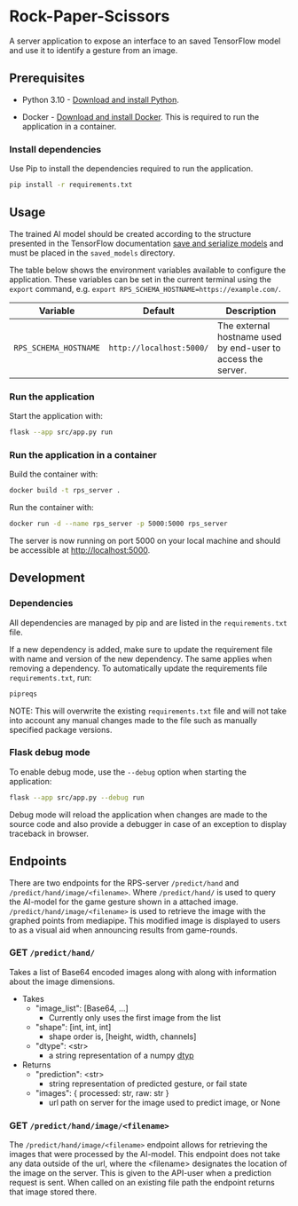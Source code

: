 # Rock-Paper-Scissors

A server application to expose an interface to an saved TensorFlow model and use it to identify a gesture from an image.

## Prerequisites

- Python 3.10 - [Download and install Python](https://www.python.org/downloads/).

- Docker - [Download and install Docker](https://docs.docker.com/get-docker/). This is required to run the application in a container.

### Install dependencies

Use Pip to install the dependencies required to run the application.

```bash
pip install -r requirements.txt
```

## Usage

The trained AI model should be created according to the structure presented in the TensorFlow documentation [save and serialize models](https://www.tensorflow.org/guide/keras/save_and_serialize#savedmodel_format) and must be placed in the `saved_models` directory.

The table below shows the environment variables available to configure the application. These variables can be set in the current terminal using the `export` command, e.g. `export RPS_SCHEMA_HOSTNAME=https://example.com/`.

| Variable              | Default                  | Description                                                  |
| --------------------- | ------------------------ | ------------------------------------------------------------ |
| `RPS_SCHEMA_HOSTNAME` | `http://localhost:5000/` | The external hostname used by end-user to access the server. |

### Run the application

Start the application with:

```bash
flask --app src/app.py run
```

### Run the application in a container

Build the container with:

```bash
docker build -t rps_server .
```

Run the container with:

```bash
docker run -d --name rps_server -p 5000:5000 rps_server
```

The server is now running on port 5000 on your local machine and should be accessible at [http://localhost:5000](http://localhost:5000).

## Development

### Dependencies

All dependencies are managed by pip and are listed in the `requirements.txt` file.

If a new dependency is added, make sure to update the requirement file with name and version of the new dependency. The same applies when removing a dependency. To automatically update the requirements file `requirements.txt`, run:

```bash
pipreqs
```

NOTE: This will overwrite the existing `requirements.txt` file and will not take into account any manual changes made to the file such as manually specified package versions.

### Flask debug mode

To enable debug mode, use the `--debug` option when starting the application:

```bash
flask --app src/app.py --debug run
```

Debug mode will reload the application when changes are made to the source code and also provide a debugger in case of an exception to display traceback in browser.

## Endpoints

There are two endpoints for the RPS-server `/predict/hand` and `/predict/hand/image/<filename>`. Where `/predict/hand/` is used to query the AI-model for the game gesture shown in a attached image. `/predict/hand/image/<filename>` is used to retrieve the image with the graphed points from mediapipe. This modified image is displayed to users to as a visual aid when announcing results from game-rounds.

### GET `/predict/hand/`
Takes a list of Base64 encoded images along with along with information about the image dimensions.
* Takes
  * "image_list": [Base64, ...]
    * Currently only uses the first image from the list
  * "shape": [int, int, int]
    * shape order is, [height, width, channels]
  * "dtype": \<str>
    * a string representation of a numpy [dtyp](https://numpy.org/doc/stable/reference/arrays.dtypes.html)
* Returns
  * "prediction": \<str>
    * string representation of predicted gesture, or fail state
  * "images": { processed: str, raw: str }
    * url path on server for the image used to predict image, or None

### GET `/predict/hand/image/<filename>`
The `/predict/hand/image/<filename>` endpoint allows for retrieving the images that were processed by the AI-model. This endpoint does not take any data outside of the url, where the \<filename> designates the location of the image on the server. This is given to the API-user when a prediction request is sent. When called on an existing file path the endpoint returns that image stored there.